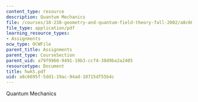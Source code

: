 ```yaml
---
content_type: resource
description: Quantum Mechanics
file: /courses/18-238-geometry-and-quantum-field-theory-fall-2002/a8c6695f5dd119ac94ad10715df55b4c_hwk5.pdf
file_type: application/pdf
learning_resource_types:
- Assignments
ocw_type: OCWFile
parent_title: Assignments
parent_type: CourseSection
parent_uid: a79f9960-9491-19b3-ccf4-38d9ba2a2405
resourcetype: Document
title: hwk5.pdf
uid: a8c6695f-5dd1-19ac-94ad-10715df55b4c
---
```

Quantum Mechanics

